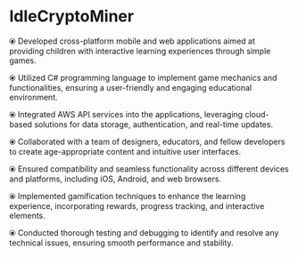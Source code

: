 # IdleCryptoMiner


⦿ Developed cross-platform mobile and web applications aimed at providing children with interactive learning experiences through simple games.

⦿ Utilized C# programming language to implement game mechanics and functionalities, ensuring a user-friendly and engaging educational environment.

⦿ Integrated AWS API services into the applications, leveraging cloud-based solutions for data storage, authentication, and real-time updates.

⦿ Collaborated with a team of designers, educators, and fellow developers to create age-appropriate content and intuitive user interfaces.

⦿ Ensured compatibility and seamless functionality across different devices and platforms, including iOS, Android, and web browsers.

⦿ Implemented gamification techniques to enhance the learning experience, incorporating rewards, progress tracking, and interactive elements.

⦿ Conducted thorough testing and debugging to identify and resolve any technical issues, ensuring smooth performance and stability.
